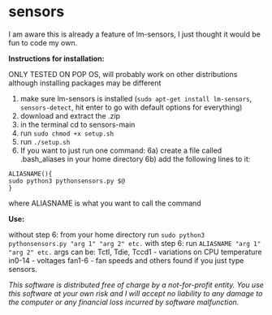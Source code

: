 # sensors

I am aware this is already a feature of lm-sensors, I just thought it would be fun to code my own.

**Instructions for installation:**

ONLY TESTED ON POP OS, will probably work on other distributions although installing packages may be different
1) make sure lm-sensors is installed (`sudo apt-get install lm-sensors`, `sensors-detect`, hit enter to go with default options for everything)
2) download and extract the .zip
3) in the terminal cd to sensors-main
4) run `sudo chmod +x setup.sh`
5) run `./setup.sh`
6) If you want to just run one command: 
6a) create a file called .bash_aliases in your home directory
6b) add the following lines to it:
```#!/bin/bash
ALIASNAME(){
sudo python3 pythonsensors.py $@
}
```
where ALIASNAME is what you want to call the command

**Use:**

without step 6: from your home directory run `sudo python3 pythonsensors.py "arg 1" "arg 2" etc.`
with step 6: run `ALIASNAME "arg 1" "arg 2" etc.`
args can be:
Tctl, Tdie, Tccd1 - variations on CPU temperature
in0-14 - voltages
fan1-6 - fan speeds
and others found if you just type sensors.



*This software is distributed free of charge by a not-for-profit entity. You use this software at your own risk and I will accept no liability to any damage to the computer or any financial loss incurred by software malfunction.*


